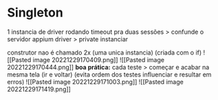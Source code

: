 # Singleton

1 instancia de driver rodando
timeout pra duas sessões > confunde o servidor
appium driver > private
instanciar

construtor nao é chamado 2x
(uma unica instancia) (criada com o if)
![[Pasted image 20221229170409.png]]
![[Pasted image 20221229170444.png]]
**boa prática:** cada teste > começar e acabar na mesma tela (ir e voltar)
(evita ordem dos testes influenciar e resultar em erros)
![[Pasted image 20221229171003.png]]
![[Pasted image 20221229171419.png]]